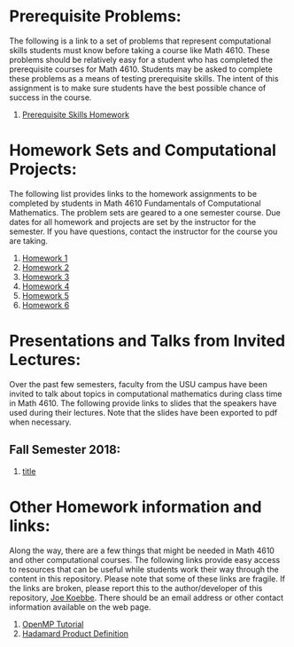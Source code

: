 # Prerequisite Problems:

The following is a link to a set of problems that represent computational skills students must know before taking a course like Math
4610. These problems should be relatively easy for a student who has completed the prerequisite courses for Math 4610. Students may be
asked to complete these problems as a means of testing prerequisite skills. The intent of this assignment is to make sure students have
the best possible chance of success in the course.

1. [Prerequisite Skills Homework](https://jvkoebbe.github.io/math4610/homework/prerequisite_problems)

# Homework Sets and Computational Projects:

The following list provides links to the homework assignments to be completed by students in Math 4610 Fundamentals of
Computational Mathematics. The problem sets are geared to a one semester course. Due dates for all homework and projects are
set by the instructor for the semester. If you have questions, contact the instructor for the course you are taking.

1. [Homework 1](https://jvkoebbe.github.io/math4610/homework/homework1)
2. [Homework 2](https://jvkoebbe.github.io/math4610/homework/homework2)
3. [Homework 3](https://jvkoebbe.github.io/math4610/homework/homework3)
4. [Homework 4](https://jvkoebbe.github.io/math4610/homework/homework4)
5. [Homework 5](https://jvkoebbe.github.io/math4610/homework/homework5)
6. [Homework 6](https://jvkoebbe.github.io/math4610/homework/homework6)

# Presentations and Talks from Invited Lectures:

Over the past few semesters, faculty from the USU campus have been invited to talk about topics in computational mathematics during 
class time in Math 4610. The following provide links to slides that the speakers have used during their lectures. Note that the slides
have been exported to pdf when necessary.

## Fall Semester 2018:

1. [title](https://jvkoebbe.github.io/math4610/homework/jiazhao.pdf)

# Other Homework information and links:

Along the way, there are a few things that might be needed in Math 4610 and other computational courses. The following links provide
easy access to resources that can be useful while students work their way through the content in this repository. Please note that some
of these links are fragile. If the links are broken, please report this to the author/developer of this repository,
[Joe Koebbe](http://www.math.usu.edu/~koebbe). There should be an email address or other contact information available on the web page.

1. [OpenMP Tutorial](https://computing.llnl.gov/tutorials/openMP/)
2. [Hadamard Product Definition](https://en.wikipedia.org/wiki/Hadamard_product_(matrices)/)
